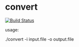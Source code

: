# convert
[![Build Status](https://travis-ci.org/CountJr/convert.svg?branch=master)](https://travis-ci.org/CountJr/convert)

usage:

./convert -i input.file -o output.file
